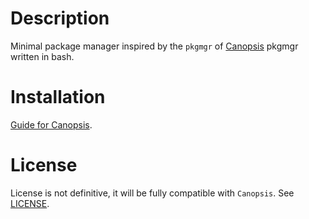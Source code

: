 Description
===========

Minimal package manager inspired by the ``pkgmgr`` of [Canopsis][1] pkgmgr written in bash.

Installation
============

[Guide for Canopsis][2].

License
=======

License is not definitive, it will be fully compatible with ``Canopsis``.
See [LICENSE][3].

[1]: https://github.com/capensis/canopsis
[2]: http://gist.io/3193620
[3]: https://raw.github.com/Socketubs/pkgmgr/master/LICENSE

